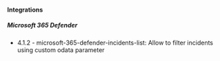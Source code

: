 
#### Integrations
##### Microsoft 365 Defender
- 4.1.2 - microsoft-365-defender-incidents-list: Allow to filter incidents using custom odata parameter
